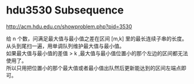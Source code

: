 # hdu3530 Subsequence
http://acm.hdu.edu.cn/showproblem.php?pid=3530

给 n 个数，问满足最大值与最小值之差在区间 [m,k] 里的最长连续子串的长度。  
从头到尾扫一遍，用单调队列维护最大值与最小值。  
如果最大值与最小值的差值 > k ,最大值与最小值位置小的那个左边的区间都无法使用了。  
所以只用把位置小的那个最大值或者最小值出队然后更新能达到的区间左端点即可。  